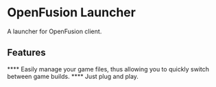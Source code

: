 # OpenFusion Launcher
 A launcher for OpenFusion client.

## Features
**** Easily manage your game files, thus allowing you to quickly switch between game builds.
**** Just plug and play.

